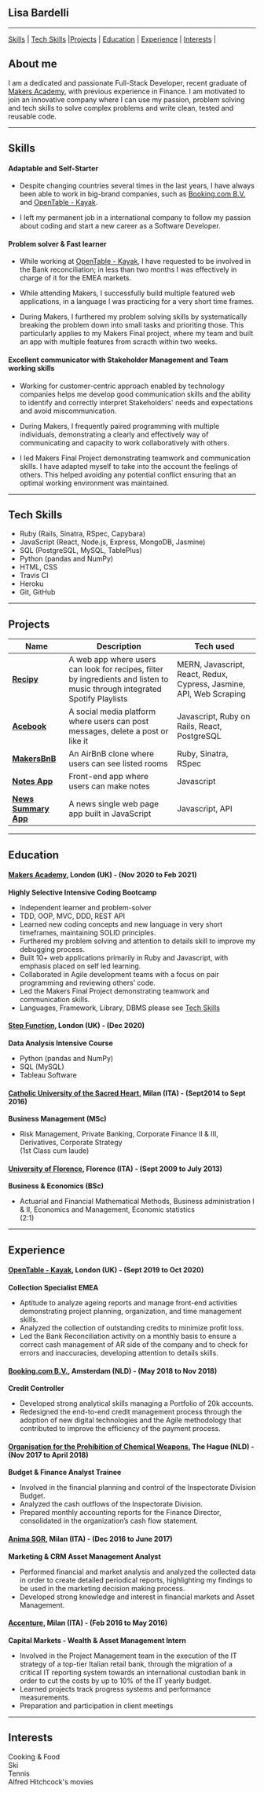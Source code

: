 ## Lisa Bardelli
***
[Skills](#skills) | [Tech Skills](#techskills) |[Projects](#projects) | [Education](#education) | [Experience](#experience) | [Interests](#interests) |

## About me

<!--  -->

I am a dedicated and passionate Full-Stack Developer, recent graduate of [Makers Academy](https://makers.tech/), with previous experience in Finance. 
I am motivated to join an innovative company where I can use my passion, problem solving and tech skills to solve complex problems and write clean, tested and reusable code.


***
## <a name="skills">Skills</a>

#### Adaptable and Self-Starter

- Despite changing countries several times in the last years, I have always been able to work in big-brand companies, such as [Booking.com B.V.](https://www.booking.com/) and [OpenTable - Kayak](https://www.opentable.co.uk/). 

- I left my permanent job in a international company to follow my passion about coding and start a new career as a Software Developer. 

#### Problem solver & Fast learner

- While working at [OpenTable - Kayak](https://www.opentable.co.uk/), I have requested to be involved in the Bank reconciliation; in less than two months I was effectively in charge of it for the EMEA markets.

- While attending Makers, I successfully build multiple featured web applications, in a language I was practicing for a very short time frames.

- During Makers, I furthered my problem solving skills by systematically breaking the problem down into small tasks and prioriting those. This particularly applies to my Makers Final project, where my team and built an app with multiple features from scracth within two weeks.

#### Excellent communicator with Stakeholder Management and Team working skills

- Working for customer-centric approach enabled by technology companies helps me develop good communication skills and the ability to identify and correctly interpret Stakeholders' needs and expectations and avoid miscommunication. 

- During Makers, I frequently paired programming with multiple individuals, demonstrating a clearly and effectively way of communicating and capacity to work collaboratively with others.

- I led Makers Final Project demonstrating teamwork and communication skills. I have adapted myself to take into the account the feelings of others. This helped avoiding any potential conflict ensuring that an optimal working environment was maintained.

***
## <a name="techskills">Tech Skills</a>

- Ruby (Rails, Sinatra, RSpec, Capybara) 
- JavaScript (React, Node.js, Express, MongoDB, Jasmine)
- SQL (PostgreSQL, MySQL, TablePlus)
- Python (pandas and NumPy)
- HTML, CSS
- Travis CI
- Heroku
- Git, GitHub

***
## <a name="projects">Projects</a>

| Name                          | Description                                           | Tech used         |
| ------------------------------| ----------------------------------------------------- | ----------------- |
| **[Recipy](https://github.com/lisabardelli/Recipy.git)** | A web app where users can look for recipes, filter by ingredients and listen to music through integrated Spotify Playlists| MERN, Javascript, React, Redux, Cypress, Jasmine, API, Web Scraping |
| **[Acebook](https://github.com/lisabardelli/acebook-on-the-rails.git)** | A social media platform where users can post messages, delete a post or like it | Javascript, Ruby on Rails, React, PostgreSQL |
| **[MakersBnB](https://github.com/lisabardelli/makersbnb_challenge.git)** | An AirBnB clone where users can see listed rooms | Ruby, Sinatra, RSpec|
| **[Notes App](https://github.com/lisabardelli/Notes-app.git)** | Front-end app where users can make notes | Javascript |
| **[News Summary App](https://github.com/lisabardelli/news-summary-challenge.git)** |A news single web page app built in JavaScript | Javascript, API |

***
## <a name="skills">Education</a>

#### **[Makers Academy](https://makers.tech/), London (UK)** - (Nov 2020 to Feb 2021)<br>
**Highly Selective Intensive Coding Bootcamp**<br>
- Independent learner and problem-solver<br>
- TDD, OOP, MVC, DDD, REST API<br>
- Learned new coding concepts and new language in very short timeframes, maintaining SOLID principles.<br>
- Furthered my problem solving and attention to details skill to improve my debugging process. <br>
- Built 10+ web applications primarily in Ruby and Javascript, with emphasis placed on self led learning.<br>
- Collaborated in Agile development teams with a focus on pair programming and reviewing others’ code. <br>
- Led the Makers Final Project demonstrating teamwork and communication skills. 
- Languages, Framework, Library, DBMS please see [Tech Skills](#techskills) 

#### **[Step Function](https://makers.tech/), London (UK)** - (Dec 2020)<br>
**Data Analysis Intensive Course**<br>
- Python (pandas and NumPy)<br>
- SQL (MySQL)<br>
- Tableau Software<br>

#### **[Catholic University of the Sacred Heart](https://www.ucsc.it/), Milan (ITA)** - (Sept2014 to Sept 2016)<br>
**Business Management (MSc)**<br>
- Risk Management, Private Banking, Corporate Finance II & III, Derivatives, Corporate Strategy<br>
(1st Class cum laude)<br>

#### **[University of Florence](https://www.unifi.it/changelang-eng.html), Florence (ITA)** - (Sept 2009 to July 2013)<br>
**Business & Economics (BSc)**<br>
- Actuarial and Financial Mathematical Methods, Business administration I & II, Economics and Management, Economic statistics<br>
(2:1)<br>


***
## <a name="experience">Experience</a>

#### **[OpenTable - Kayak](https://www.opentable.co.uk/), London (UK)** - (Sept 2019 to Oct 2020)<br>
**Collection Specialist EMEA**<br>
- Aptitude to analyze ageing reports and manage front-end activities demonstrating project planning, organization, and time management skills.<br>
- Analyzed the collection of outstanding credits to minimize profit loss.<br>
- Led the Bank Reconciliation activity on a monthly basis to ensure a correct cash management of AR side of the company and to check for errors and inaccuracies, developing attention to details skills.<br>


#### **[Booking.com B.V.](https://www.booking.com/), Amsterdam (NLD)** - (May 2018 to Nov 2018)<br>
**Credit Controller**<br>
- Developed strong analytical skills managing a Portfolio of 20k accounts.<br>
- Redesigned the end-to-end credit management process through the adoption of new digital technologies and the Agile methodology that contributed to improve the efficiency of the payment process.

#### **[Organisation for the Prohibition of Chemical Weapons](https://www.opcw.org/), The Hague (NLD)** - (Nov 2017 to April 2018)<br>
**Budget & Finance Analyst Trainee**<br>
- Involved in the financial planning and control of the Inspectorate Division Budget.<br>
- Analyzed the cash outflows of the Inspectorate Division. <br>
- Prepared monthly accounting reports for the Finance Director, consolidated in the organization’s cash flow statement.

#### **[Anima SGR](https://www.animasgr.it/EN/Pages/default.aspx), Milan (ITA)** -  (Dec 2016 to June 2017)<br>
**Marketing & CRM Asset Management Analyst**  <br>
- Performed financial and market analysis and analyzed the collected data in order to create detailed periodical reports, highlighting my findings to be used in the marketing decision making process.<br>
- Developed strong knowledge and interest in financial markets and Asset Management. 

#### **[Accenture](https://www.accenture.com/), Milan (ITA)** - (Feb 2016 to May 2016)<br>
**Capital Markets - Wealth & Asset Management Intern** <br>
- Involved in the Project Management team in the execution of the IT strategy of a top-tier Italian retail bank, through the migration of a critical IT reporting system towards an international custodian bank in order to cut the costs by up to 10% of the IT yearly budget.<br>
- Learned projects track progress systems and performance measurements.<br>
- Preparation and participation in client meetings
***


## <a name="interests">Interests </a>

Cooking & Food<br>
Ski<br>
Tennis<br>
Alfred Hitchcock's movies<br>




